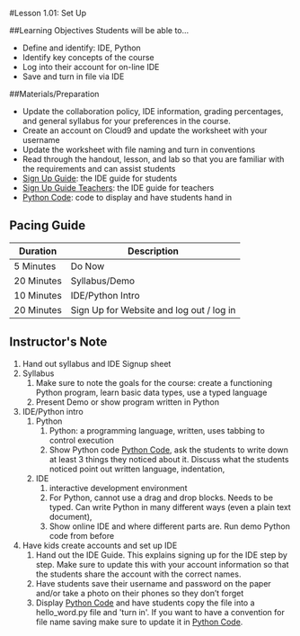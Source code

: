 #Lesson 1.01: Set Up

##Learning Objectives
Students will be able to...

* Define and identify: IDE, Python
* Identify key concepts of the course
* Log into their account for on-line IDE
* Save and turn in file via IDE

##Materials/Preparation
* Update the collaboration policy, IDE information, grading percentages, and general syllabus for your preferences in the course.
* Create an account on Cloud9 and update the worksheet with your username
* Update the worksheet with file naming and turn in conventions
* Read through the handout, lesson, and lab so that you are familiar with the requirements and can assist students
* [Sign Up Guide]: the IDE guide for students
* [Sign Up Guide Teachers]: the IDE guide for teachers
* [Python Code]: code to display and have students hand in

## Pacing Guide
| Duration   | Description |
| ---------- | ----------- |
| 5 Minutes  | Do Now      |
| 20 Minutes | Syllabus/Demo    |
| 10 Minutes | IDE/Python Intro |
| 20 Minutes | Sign Up for Website and log out / log in |

## Instructor's Note

1. Hand out syllabus and IDE Signup sheet
2. Syllabus
	1. Make sure to note the goals for the course: create a functioning Python program, learn basic data types, use a typed language
	2. Present Demo or show program written in Python
3. IDE/Python intro
	1. Python
		1. Python: a programming language, written, uses tabbing to control execution
		2. Show Python code [Python Code], ask the students to write down at least 3 things they noticed about it. Discuss what the students noticed point out written language, indentation, 
	2. IDE
		1. interactive development environment
		2. For Python, cannot use a drag and drop blocks. Needs to be typed. Can write Python in many different ways (even a plain text document),
		3. Show online IDE and where different parts are. Run demo Python code from before
4. Have kids create accounts and set up IDE
	1. Hand out the IDE Guide. This explains signing up for the IDE step by step. Make sure to update this with your account information so that the students share the account with the correct names. 
	2. Have students save their username and password on the paper and/or take a photo on their phones so they don’t forget
	3. Display [Python Code] and have students copy the file into a hello_word.py file and 'turn in'. If you want to have a convention for file name saving make sure to update it in [Python Code]. 



[Python Code]: https://teals-introcs.gitbooks.io/2nd-semester-introduction-to-computer-science-pri/content/units/1_unit/01_lesson/hello_world.html
[Sign Up Guide]: https://teals-introcs.gitbooks.io/2nd-semester-introduction-to-computer-science-pri/content/units/1_unit/01_lesson/Python_online_editor_sign_up.html
[Sign Up Guide Teachers]: https://teals-introcs.gitbooks.io/2nd-semester-introduction-to-computer-science-pri/content/units/1_unit/01_lesson/Python_online_editor_sign_up_teachers.html
